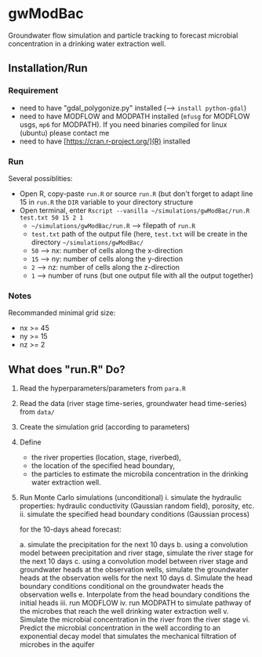 # gwModBac

Groundwater flow simulation and particle tracking to forecast microbial concentration in a drinking water extraction well.

## Installation/Run

### Requirement
- need to have "gdal_polygonize.py" installed (--> `install python-gdal`)
- need to have MODFLOW and MODPATH installed (`mfusg` for MODFLOW usgs,  `mp6` for MODPATH). If you need binaries compiled for linux (ubuntu) please contact me
- need to have [https://cran.r-project.org/](R) installed

### Run
Several possiblities:

* Open R, copy-paste `run.R` or source `run.R` (but don't forget to adapt line 15 in `run.R` the `DIR` variable to your directory structure
* Open terminal, enter 
    `Rscript --vanilla ~/simulations/gwModBac/run.R test.txt 50 15 2 1`
    * `~/simulations/gwModBac/run.R` --> filepath of `run.R`
    * `test.txt` path of the output file (here, `test.txt` will be create in the directory `~/simulations/gwModBac/`
    * `50` --> nx: number of cells along the x-direction
    * `15` --> ny: number of cells along the y-direction
    * `2` --> nz: number of cells along the z-direction
    * `1` --> number of runs (but one output file with all the output together)
    
### Notes
Recommanded minimal grid size:

* nx >= 45
* ny >= 15
* nz >= 2

## What does "run.R" Do?
1. Read the hyperparameters/parameters from `para.R`
2. Read the data (river stage time-series, groundwater head time-series) from `data/`
3. Create the simulation grid (according to parameters)
4. Define 
   * the river properties (location, stage, riverbed), 
   * the location of the specified head boundary, 
   * the particles to estimate the microbila concentration in the drinking water extraction well.
5. Run Monte Carlo simulations (unconditional)
	i. simulate the hydraulic properties: hydraulic conductivity (Gaussian random field), porosity, etc.
	ii. simulate the specified head boundary conditions (Gaussian process)
		
    for the 10-days ahead forecast:
		
    a. simulate the precipitation for the next 10 days
    b. using a convolution model between precipitation and river stage, 
			simulate the river stage for the next 10 days
		c. using a convolution model between river stage and groundwater
			heads at the observation wells, simulate the groundwater heads 
			at the observation wells for the next 10 days
		d. Simulate the head boundary conditions conditional on the
			groundwater heads the observation wells
		e. Interpolate from the head boundary conditions the initial
			heads
	iii. run MODFLOW
	iv. run MODPATH to simulate pathway of the microbes that reach the well drinking water extraction well
  v. Simulate the microbial concentration in the river from the river stage
  vi. Predict the microbial concentration in the well according to an exponential decay model that simulates the mechanical filtration of microbes in the aquifer


